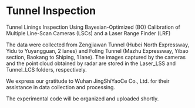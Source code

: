 # Tunnel Inspection
Tunnel Linings Inspection Using Bayesian-Optimized (BO) Calibration of Multiple Line-Scan Cameras (LSCs) and a Laser Range Finder (LRF)

The data were collected from Zengjiawan Tunnel (Hubei North Expressway, Yidu to Yuyangguan, 2 lanes) and Foling Tunnel (Mazhu Expressway, Yibao section, Baokang to Shiping, 1 lane). The images captured by the cameras and the point cloud obtained by radar are stored in the Laser_LSS and Tunnel_LCS folders, respectively. 

We express our gratitude to Wuhan JingShiYaoCe Co., Ltd. for their assistance in data collection and processing. 

The experimental code will be organized and uploaded shortly.